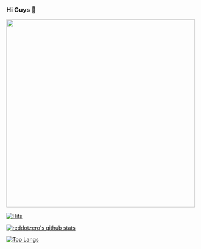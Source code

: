 ### Hi Guys 👋

<img src="https://camo.githubusercontent.com/992babdffd8c74a1502de375fbdf7e4d54773242/68747470733a2f2f6d656469612e67697068792e636f6d2f6d656469612f53576f536b4e36447854737a71494b4571762f67697068792e676966" width="495px">

[![Hits](https://hits.seeyoufarm.com/api/count/incr/badge.svg?url=https%3A%2F%2Fgithub.com%2Freddotzero&count_bg=%231EE510&title_bg=%23555555&icon=&icon_color=%23931414&title=account+views&edge_flat=false)](https://github.com/reddotzero)

[![reddotzero's github stats](https://github-readme-stats.vercel.app/api?username=reddotzero&show_icons=true&theme=cobalt&count_private=true)](https://github.com/reddotzero)

[![Top Langs](https://github-readme-stats.vercel.app/api/top-langs/?username=reddotzero&layout=compact&theme=cobalt)](https://github.com/reddotzero)
